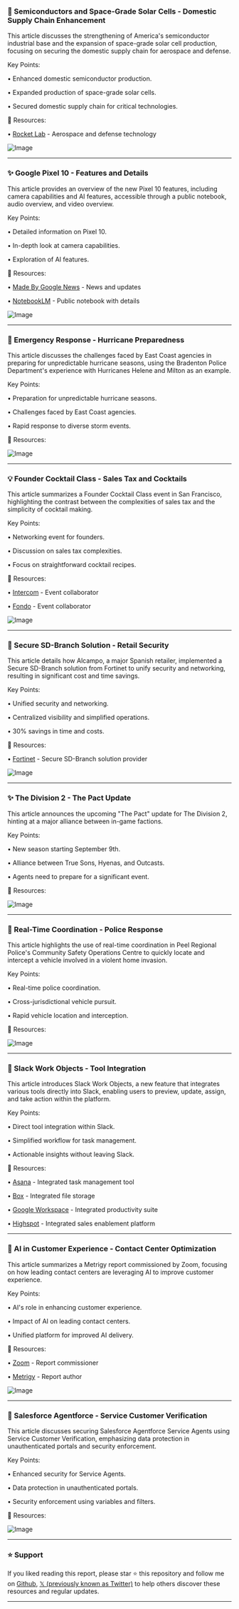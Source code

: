 ### 🤖 Semiconductors and Space-Grade Solar Cells - Domestic Supply Chain Enhancement

This article discusses the strengthening of America's semiconductor industrial base and the expansion of space-grade solar cell production, focusing on securing the domestic supply chain for aerospace and defense.

Key Points:

• Enhanced domestic semiconductor production.


• Expanded production of space-grade solar cells.


• Secured domestic supply chain for critical technologies.


🔗 Resources:

• [Rocket Lab](https://x.com/RocketLab) - Aerospace and defense technology


![Image](https://pbs.twimg.com/media/Gy-9f8ubkAAVhv4?format=jpg&name=small)


---
### ✨ Google Pixel 10 -  Features and Details

This article provides an overview of the new Pixel 10 features, including camera capabilities and AI features, accessible through a public notebook, audio overview, and video overview.

Key Points:

• Detailed information on Pixel 10.


• In-depth look at camera capabilities.


• Exploration of AI features.


🔗 Resources:

• [Made By Google News](https://x.com/NewsFromGoogle) - News and updates


• [NotebookLM](https://x.com/NotebookLM) - Public notebook with details


![Image](https://pbs.twimg.com/media/Gy6P5seXIAADRgv?format=jpg&name=small)



---
### 🤖 Emergency Response - Hurricane Preparedness

This article discusses the challenges faced by East Coast agencies in preparing for unpredictable hurricane seasons, using the Bradenton Police Department's experience with Hurricanes Helene and Milton as an example.

Key Points:

•  Preparation for unpredictable hurricane seasons.


•  Challenges faced by East Coast agencies.


•  Rapid response to diverse storm events.


🔗 Resources:

![Image](https://pbs.twimg.com/media/Gy-Ot-dX0AEIM4b.jpg)


---
### 💡 Founder Cocktail Class - Sales Tax and Cocktails

This article summarizes a Founder Cocktail Class event in San Francisco, highlighting the contrast between the complexities of sales tax and the simplicity of cocktail making.

Key Points:

•  Networking event for founders.


•  Discussion on sales tax complexities.


•  Focus on straightforward cocktail recipes.


🔗 Resources:

• [Intercom](https://x.com/intercom) - Event collaborator


• [Fondo](https://x.com/tryfondo) - Event collaborator


![Image](https://pbs.twimg.com/media/Gy8idhCW8AAd72h?format=jpg&name=small)


---
### 🤖 Secure SD-Branch Solution - Retail Security

This article details how Alcampo, a major Spanish retailer, implemented a Secure SD-Branch solution from Fortinet to unify security and networking, resulting in significant cost and time savings.

Key Points:

• Unified security and networking.


• Centralized visibility and simplified operations.


• 30% savings in time and costs.


🔗 Resources:

• [Fortinet](https://x.com/Fortinet) - Secure SD-Branch solution provider


![Image](https://pbs.twimg.com/media/Gy9iFO7WcAAUoNL.png)


---
### ✨ The Division 2 -  The Pact Update

This article announces the upcoming "The Pact" update for The Division 2, hinting at a major alliance between in-game factions.

Key Points:

• New season starting September 9th.


• Alliance between True Sons, Hyenas, and Outcasts.


• Agents need to prepare for a significant event.


🔗 Resources:

![Image](https://pbs.twimg.com/media/Gy5BjP3XYAE-aek.png)


---
### 🤖 Real-Time Coordination - Police Response

This article highlights the use of real-time coordination in Peel Regional Police's Community Safety Operations Centre to quickly locate and intercept a vehicle involved in a violent home invasion.

Key Points:

• Real-time police coordination.


• Cross-jurisdictional vehicle pursuit.


• Rapid vehicle location and interception.


🔗 Resources:

![Image](https://pbs.twimg.com/media/Gy6CgWsWsAAhkJw.jpg)


---
### 🚀 Slack Work Objects - Tool Integration

This article introduces Slack Work Objects, a new feature that integrates various tools directly into Slack, enabling users to preview, update, assign, and take action within the platform.

Key Points:

• Direct tool integration within Slack.


• Simplified workflow for task management.


• Actionable insights without leaving Slack.


🔗 Resources:

• [Asana](https://x.com/asana) - Integrated task management tool


• [Box](https://x.com/Box) - Integrated file storage


• [Google Workspace](https://x.com/GoogleWorkspace) - Integrated productivity suite


• [Highspot](https://x.com/Highspot) - Integrated sales enablement platform


---
### 🤖 AI in Customer Experience - Contact Center Optimization

This article summarizes a Metrigy report commissioned by Zoom, focusing on how leading contact centers are leveraging AI to improve customer experience.

Key Points:

• AI's role in enhancing customer experience.


• Impact of AI on leading contact centers.


• Unified platform for improved AI delivery.


🔗 Resources:

• [Zoom](https://x.com/Zoom) - Report commissioner


• [Metrigy](https://x.com/Metrigy) - Report author


![Image](https://pbs.twimg.com/media/Gy55g9CboAMk4kA?format=jpg&name=small)


---
### 🤖 Salesforce Agentforce - Service Customer Verification

This article discusses securing Salesforce Agentforce Service Agents using Service Customer Verification, emphasizing data protection in unauthenticated portals and security enforcement.

Key Points:

• Enhanced security for Service Agents.


• Data protection in unauthenticated portals.


• Security enforcement using variables and filters.


🔗 Resources:

![Image](https://pbs.twimg.com/media/Gy5SuV6W0AA_3Zw.jpg)


---

### ⭐️ Support

If you liked reading this report, please star ⭐️ this repository and follow me on [Github](https://github.com/Drix10), [𝕏 (previously known as Twitter)](https://x.com/DRIX_10_) to help others discover these resources and regular updates.

---